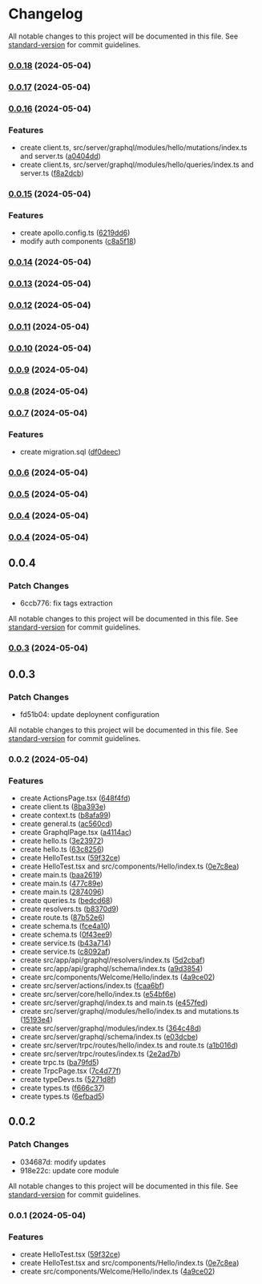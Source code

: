 # Changelog

All notable changes to this project will be documented in this file. See [standard-version](https://github.com/conventional-changelog/standard-version) for commit guidelines.

### [0.0.18](https://github.com/mitch1009/witso/compare/nextee@0.0.17...nextee@0.0.18) (2024-05-04)

### [0.0.17](https://github.com/mitch1009/witso/compare/nextee@0.0.16...nextee@0.0.17) (2024-05-04)

### [0.0.16](https://github.com/mitch1009/witso/compare/nextee@0.0.15...nextee@0.0.16) (2024-05-04)


### Features

* create client.ts, src/server/graphql/modules/hello/mutations/index.ts and server.ts ([a0404dd](https://github.com/mitch1009/witso/commit/a0404dd10c54fcabf14158a7d49c752592ffa1d4))
* create client.ts, src/server/graphql/modules/hello/queries/index.ts and server.ts ([f8a2dcb](https://github.com/mitch1009/witso/commit/f8a2dcb591c0cae03a58a56402dbde585137dc88))

### [0.0.15](https://github.com/mitch1009/witso/compare/nextee@0.0.14...nextee@0.0.15) (2024-05-04)


### Features

* create apollo.config.ts ([6219dd6](https://github.com/mitch1009/witso/commit/6219dd63c0f38472a149f381dfb118af0d0b2c57))
* modify auth components ([c8a5f18](https://github.com/mitch1009/witso/commit/c8a5f18e6b0139276e3d15d03c29f3995c185a86))

### [0.0.14](https://github.com/mitch1009/witso/compare/nextee@0.0.13...nextee@0.0.14) (2024-05-04)

### [0.0.13](https://github.com/mitch1009/witso/compare/nextee@0.0.12...nextee@0.0.13) (2024-05-04)

### [0.0.12](https://github.com/mitch1009/witso/compare/nextee@0.0.11...nextee@0.0.12) (2024-05-04)

### [0.0.11](https://github.com/mitch1009/witso/compare/nextee@0.0.10...nextee@0.0.11) (2024-05-04)

### [0.0.10](https://github.com/mitch1009/witso/compare/nextee@0.0.9...nextee@0.0.10) (2024-05-04)

### [0.0.9](https://github.com/mitch1009/witso/compare/nextee@0.0.8...nextee@0.0.9) (2024-05-04)

### [0.0.8](https://github.com/mitch1009/witso/compare/nextee@0.0.7...nextee@0.0.8) (2024-05-04)

### [0.0.7](https://github.com/mitch1009/witso/compare/nextee@0.0.6...nextee@0.0.7) (2024-05-04)


### Features

* create migration.sql ([df0deec](https://github.com/mitch1009/witso/commit/df0deecf79e2ac1a7ea2c79f2af6797ba03dbf7b))

### [0.0.6](https://github.com/mitch1009/witso/compare/nextee@0.0.5...nextee@0.0.6) (2024-05-04)

### [0.0.5](https://github.com/mitch1009/witso/compare/nextee@0.0.4...nextee@0.0.5) (2024-05-04)

### [0.0.4](https://github.com/mitch1009/witso/compare/nextee@0.0.4...nextee@0.0.4) (2024-05-04)

### [0.0.4](https://github.com/mitch1009/witso/compare/nextee@0.0.3...nextee@0.0.4) (2024-05-04)

## 0.0.4

### Patch Changes

- 6ccb776: fix tags extraction

All notable changes to this project will be documented in this file. See [standard-version](https://github.com/conventional-changelog/standard-version) for commit guidelines.

### [0.0.3](https://github.com/mitch1009/witso/compare/nextee@0.0.2...nextee@0.0.3) (2024-05-04)

## 0.0.3

### Patch Changes

- fd51b04: update deploynent configuration

All notable changes to this project will be documented in this file. See [standard-version](https://github.com/conventional-changelog/standard-version) for commit guidelines.

### 0.0.2 (2024-05-04)

### Features

- create ActionsPage.tsx ([648f4fd](https://github.com/mitch1009/witso/commit/648f4fd74eee77736c80951f38dd77b711ad360d))
- create client.ts ([8ba393e](https://github.com/mitch1009/witso/commit/8ba393eab0e2653de6afc1bd49760db9559c1df0))
- create context.ts ([b8afa99](https://github.com/mitch1009/witso/commit/b8afa99c234618413c114a909e9220bd15e04699))
- create general.ts ([ac560cd](https://github.com/mitch1009/witso/commit/ac560cdad342424a2e99317c03b8269df2aec8d0))
- create GraphqlPage.tsx ([a4114ac](https://github.com/mitch1009/witso/commit/a4114ac61e83c01b12e7fd3c605a474f02cf1895))
- create hello.ts ([3e23972](https://github.com/mitch1009/witso/commit/3e23972ae7b5f70cf6fd24653d7a1f6262a8e24b))
- create hello.ts ([63c8256](https://github.com/mitch1009/witso/commit/63c825616c283b3663aadce108b99c32468b0207))
- create HelloTest.tsx ([59f32ce](https://github.com/mitch1009/witso/commit/59f32cefbf6289e63388c84a4067013614671773))
- create HelloTest.tsx and src/components/Hello/index.ts ([0e7c8ea](https://github.com/mitch1009/witso/commit/0e7c8ea7e64d8aa8262bbb548052014f34c02539))
- create main.ts ([baa2619](https://github.com/mitch1009/witso/commit/baa261969b186f3d795b87c7275159db488b0a7e))
- create main.ts ([477c89e](https://github.com/mitch1009/witso/commit/477c89e09c6dfa43281e1ad021dbd8c62b3bff73))
- create main.ts ([2874096](https://github.com/mitch1009/witso/commit/28740967e12664a291f29b4a97c39495ea0ff503))
- create queries.ts ([bedcd68](https://github.com/mitch1009/witso/commit/bedcd686c00f23709ee5eb1dc62cb9154ecfa526))
- create resolvers.ts ([b8370d9](https://github.com/mitch1009/witso/commit/b8370d91a767105bd806cb931d85b8784be43c9c))
- create route.ts ([87b52e6](https://github.com/mitch1009/witso/commit/87b52e6c51eaf51e108eca5c1ef6ed5ece3671d4))
- create schema.ts ([fce4a10](https://github.com/mitch1009/witso/commit/fce4a10fba694c52ad707e87ced6fb40bc9a198e))
- create schema.ts ([0f43ee9](https://github.com/mitch1009/witso/commit/0f43ee975a3dc2f2586720fb1ac949621680536c))
- create service.ts ([b43a714](https://github.com/mitch1009/witso/commit/b43a7149d1c5aae9693d7c03ba19057451cc77bd))
- create service.ts ([c8092af](https://github.com/mitch1009/witso/commit/c8092afb5dc6fb14136f0086acc0cc85bf7e4d3e))
- create src/app/api/graphql/resolvers/index.ts ([5d2cbaf](https://github.com/mitch1009/witso/commit/5d2cbaf886a8b1bc60e84410929c6069a634a920))
- create src/app/api/graphql/schema/index.ts ([a9d3854](https://github.com/mitch1009/witso/commit/a9d3854296d666a21d7329fbca786d0b86668807))
- create src/components/Welcome/Hello/index.ts ([4a9ce02](https://github.com/mitch1009/witso/commit/4a9ce02ccf40ce14411eb41962101fb9d30f580c))
- create src/server/actions/index.ts ([fcaa6bf](https://github.com/mitch1009/witso/commit/fcaa6bfe20621f6c98a02c89ca372b2a3e9cae0c))
- create src/server/core/hello/index.ts ([e54bf6e](https://github.com/mitch1009/witso/commit/e54bf6e935ffd165d77687b9cdbd789a1e13236a))
- create src/server/graphql/index.ts and main.ts ([e457fed](https://github.com/mitch1009/witso/commit/e457fede24bde291c75cb991e7914b2422e487cf))
- create src/server/graphql/modules/hello/index.ts and mutations.ts ([15193e4](https://github.com/mitch1009/witso/commit/15193e438f372d8ee672d517478a54db4e1d7dc2))
- create src/server/graphql/modules/index.ts ([364c48d](https://github.com/mitch1009/witso/commit/364c48d7de29f711803d78fec2fe2ef815de4014))
- create src/server/graphql/schema/index.ts ([e03dcbe](https://github.com/mitch1009/witso/commit/e03dcbe96eb9ee56115aafee6b39080f294b7190))
- create src/server/trpc/routes/hello/index.ts and route.ts ([a1b016d](https://github.com/mitch1009/witso/commit/a1b016dcde211bffa9903520e16c8a87b7e80dcf))
- create src/server/trpc/routes/index.ts ([2e2ad7b](https://github.com/mitch1009/witso/commit/2e2ad7b2fdffc73de804ff0833450e8195930472))
- create trpc.ts ([ba79fd5](https://github.com/mitch1009/witso/commit/ba79fd5751e43177b853a5f0dea45162ba85e952))
- create TrpcPage.tsx ([7c4d77f](https://github.com/mitch1009/witso/commit/7c4d77f1d368de5ec78332687976eea70f1965ac))
- create typeDevs.ts ([5271d8f](https://github.com/mitch1009/witso/commit/5271d8f87338bc05383f776cbecea5088f910857))
- create types.ts ([f666c37](https://github.com/mitch1009/witso/commit/f666c37b5180c247a06b40ca5f4cbd643ea8bfa2))
- create types.ts ([6efbad5](https://github.com/mitch1009/witso/commit/6efbad5b2c2645f5f8493faaa3d538e88d6f3672))

## 0.0.2

### Patch Changes

- 034687d: modify updates
- 918e22c: update core module

All notable changes to this project will be documented in this file. See [standard-version](https://github.com/conventional-changelog/standard-version) for commit guidelines.

### 0.0.1 (2024-05-04)

### Features

- create HelloTest.tsx ([59f32ce](https://github.com/mitch1009/witso/commit/59f32cefbf6289e63388c84a4067013614671773))
- create HelloTest.tsx and src/components/Hello/index.ts ([0e7c8ea](https://github.com/mitch1009/witso/commit/0e7c8ea7e64d8aa8262bbb548052014f34c02539))
- create src/components/Welcome/Hello/index.ts ([4a9ce02](https://github.com/mitch1009/witso/commit/4a9ce02ccf40ce14411eb41962101fb9d30f580c))

